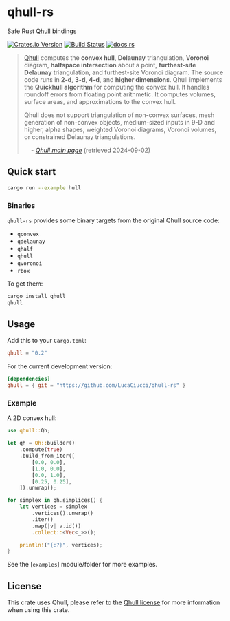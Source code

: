 # qhull-rs
Safe Rust [Qhull](http://www.qhull.org/) bindings

[![Crates.io Version](https://img.shields.io/crates/v/qhull)](https://crates.io/crates/qhull)
[![Build Status](https://img.shields.io/github/actions/workflow/status/LucaCiucci/qhull-rs/rust.yml)](https://github.com/LucaCiucci/qhull-rs/actions)
[![docs.rs](https://img.shields.io/docsrs/qhull)](https://docs.rs/qhull)



> [Qhull](http://www.qhull.org/) computes the **convex hull**, **Delaunay** triangulation, **Voronoi** diagram, **halfspace intersection** about a point, **furthest-site Delaunay** triangulation, and furthest-site Voronoi diagram. The source code runs in **2-d**, **3-d**, **4-d**, and **higher dimensions**. Qhull implements the **Quickhull algorithm** for computing the convex hull. It handles roundoff errors from floating point arithmetic. It computes volumes, surface areas, and approximations to the convex hull.
> 
> Qhull does not support triangulation of non-convex surfaces, mesh generation of non-convex objects, medium-sized inputs in 9-D and higher, alpha shapes, weighted Voronoi diagrams, Voronoi volumes, or constrained Delaunay triangulations.
>
> &nbsp;&nbsp;&nbsp;&nbsp;\- [_Qhull main page_](http://www.qhull.org/) (retrieved<!--accessed?--> 2024-09-02)

## Quick start

```sh
cargo run --example hull
```

### Binaries

`qhull-rs` provides some binary targets from the original Qhull source code:
- `qconvex`
- `qdelaunay`
- `qhalf`
- `qhull`
- `qvoronoi`
- `rbox`

To get them:
```sh
cargo install qhull
qhull
```

## Usage

Add this to your `Cargo.toml`:

```toml
qhull = "0.2"
```

For the current development version:
```toml
[dependencies]
qhull = { git = "https://github.com/LucaCiucci/qhull-rs" }
```

### Example

A 2D convex hull:
```rust
use qhull::Qh;

let qh = Qh::builder()
    .compute(true)
    .build_from_iter([
        [0.0, 0.0],
        [1.0, 0.0],
        [0.0, 1.0],
        [0.25, 0.25],
    ]).unwrap();

for simplex in qh.simplices() {
    let vertices = simplex
        .vertices().unwrap()
        .iter()
        .map(|v| v.id())
        .collect::<Vec<_>>();

    println!("{:?}", vertices);
}
```

See the [`examples`] module/folder for more examples.

## License

This crate uses Qhull, please refer to the [Qhull license](http://www.qhull.org/COPYING.txt) for more information when using this crate.